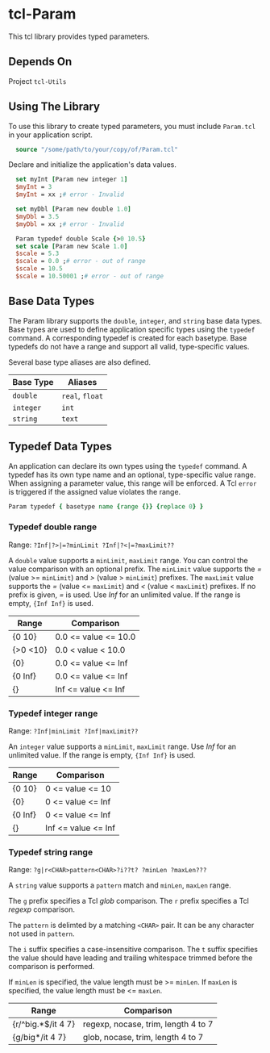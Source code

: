 # tcl-Param
This tcl library provides typed parameters.

## Depends On

Project `tcl-Utils`


## Using The Library

To use this library to create typed parameters, you must include
`Param.tcl` in your application script.

```Tcl
  source "/some/path/to/your/copy/of/Param.tcl"
```

Declare and initialize the application's data values.

```Tcl
  set myInt [Param new integer 1]
  $myInt = 3
  $myInt = xx ;# error - Invalid

  set myDbl [Param new double 1.0]
  $myDbl = 3.5
  $myDbl = xx ;# error - Invalid

  Param typedef double Scale {>0 10.5}
  set scale [Param new Scale 1.0]
  $scale = 5.3
  $scale = 0.0 ;# error - out of range
  $scale = 10.5
  $scale = 10.50001 ;# error - out of range
```

## Base Data Types

The Param library supports the `double`, `integer`, and `string` base data
types. Base types are used to define application specific types using the
`typedef` command. A corresponding typedef is created for each basetype. Base
typedefs do not have a range and support all valid, type-specific values.

Several base type aliases are also defined.

| Base Type | Aliases         |
| --------- | --------------- |
| `double`  | `real`, `float` |
| `integer` | `int`           |
| `string`  | `text`          |

## Typedef Data Types

An application can declare its own types using the `typedef` command. A typedef
has its own type name and an optional, type-specific value range. When assigning
a parameter value, this range will be enforced. A Tcl `error` is triggered if
the assigned value violates the range.

```tcl
Param typedef { basetype name {range {}} {replace 0} }
```

### Typedef double range

Range: `?Inf|?>|=?minLimit ?Inf|?<|=?maxLimit??`

A `double` value supports a `minLimit`, `maxLimit` range. You can control the
value comparison with an optional prefix. The `minLimit` value supports the
*=* (value >= `minLimit`) and *>* (value > `minLimit`) prefixes. The `maxLimit` value
supports the *=* (value <= `maxLimit`) and *<* (value < `maxLimit`) prefixes. If no
prefix is given, *=* is used. Use *Inf* for an unlimited value. If the range is
empty, `{Inf Inf}` is used.

| Range     | Comparison           |
| --------- | -------------------- |
| {0 10}    | 0.0 <= value <= 10.0 |
| {>0 <10}  | 0.0 < value < 10.0   |
| {0}       | 0.0 <= value <= Inf  |
| {0 Inf}   | 0.0 <= value <= Inf  |
| {}        | Inf <= value <= Inf  |

### Typedef integer range

Range: `?Inf|minLimit ?Inf|maxLimit??`

An `integer` value supports a `minLimit`, `maxLimit` range. Use *Inf* for an
unlimited value. If the range is empty, `{Inf Inf}` is used.

| Range     | Comparison           |
| --------- | -------------------- |
| {0 10}    | 0 <= value <= 10     |
| {0}       | 0 <= value <= Inf    |
| {0 Inf}   | 0 <= value <= Inf    |
| {}        | Inf <= value <= Inf  |

### Typedef string range

Range: `?g|r<CHAR>pattern<CHAR>?i??t? ?minLen ?maxLen???`

A `string` value supports a `pattern` match and `minLen`, `maxLen` range.

The `g` prefix specifies a Tcl *glob* comparison.
The `r` prefix specifies a Tcl *regexp* comparison.

The `pattern` is delimted by a matching `<CHAR>` pair. It can be any character
not used in `pattern`.

The `i` suffix specifies a case-insensitive comparison.
The `t` suffix specifies the value should have leading and trailing whitespace
trimmed before the comparison is performed.

If `minLen` is specified, the value length must be >= `minLen`.
If `maxLen` is specified, the value length must be <= `maxLen`.


| Range              | Comparison                          |
| ------------------ | ----------------------------------- |
| {r/^big.*$/it 4 7} | regexp, nocase, trim, length 4 to 7 |
| {g/big*/it 4 7}    | glob, nocase, trim, length 4 to 7   |
